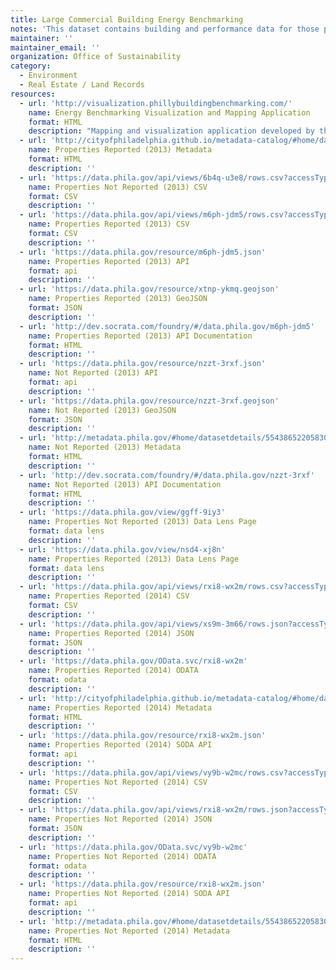 ```yaml
---
title: Large Commercial Building Energy Benchmarking
notes: 'This dataset contains building and performance data for those properties which reported during Year Two and Year Three of the energy benchmarking and disclosure program, which covered the 2013 and 2014 calendar years. Property data is pulled from the Office of Property Assessment. Data is self-reported by building owners using the EPA Portfolio Manager tool. This data will be updated annually. '
maintainer: ''
maintainer_email: ''
organization: Office of Sustainability
category:
  - Environment
  - Real Estate / Land Records
resources:
  - url: 'http://visualization.phillybuildingbenchmarking.com/'
    name: Energy Benchmarking Visualization and Mapping Application
    format: HTML
    description: "Mapping and visualization application developed by the Mayor's Office of Sustainability. The application includes both [city-owned properties](/dataset/city-building-energy-benchmarking \"City-owned Properties Energy Usage\") and large building data"
  - url: 'http://cityofphiladelphia.github.io/metadata-catalog/#home/datasetdetails/5543865220583086178c4eb2/'
    name: Properties Reported (2013) Metadata
    format: HTML
    description: ''
  - url: 'https://data.phila.gov/api/views/6b4q-u3e8/rows.csv?accessType=DOWNLOAD'
    name: Properties Not Reported (2013) CSV
    format: CSV
    description: ''
  - url: 'https://data.phila.gov/api/views/m6ph-jdm5/rows.csv?accessType=DOWNLOAD'
    name: Properties Reported (2013) CSV
    format: CSV
    description: ''
  - url: 'https://data.phila.gov/resource/m6ph-jdm5.json'
    name: Properties Reported (2013) API
    format: api
    description: ''
  - url: 'https://data.phila.gov/resource/xtnp-ykmq.geojson'
    name: Properties Reported (2013) GeoJSON
    format: JSON
    description: ''
  - url: 'http://dev.socrata.com/foundry/#/data.phila.gov/m6ph-jdm5'
    name: Properties Reported (2013) API Documentation
    format: HTML
    description: ''
  - url: 'https://data.phila.gov/resource/nzzt-3rxf.json'
    name: Not Reported (2013) API
    format: api
    description: ''
  - url: 'https://data.phila.gov/resource/nzzt-3rxf.geojson'
    name: Not Reported (2013) GeoJSON
    format: JSON
    description: ''
  - url: 'http://metadata.phila.gov/#home/datasetdetails/5543865220583086178c4eb2/representationdetails/559305dedf3100a66b20774c/'
    name: Not Reported (2013) Metadata
    format: HTML
    description: ''
  - url: 'http://dev.socrata.com/foundry/#/data.phila.gov/nzzt-3rxf'
    name: Not Reported (2013) API Documentation
    format: HTML
    description: ''
  - url: 'https://data.phila.gov/view/ggff-9iy3'
    name: Properties Not Reported (2013) Data Lens Page
    format: data lens
    description: ''
  - url: 'https://data.phila.gov/view/nsd4-xj8n'
    name: Properties Reported (2013) Data Lens Page
    format: data lens
    description: ''
  - url: 'https://data.phila.gov/api/views/rxi8-wx2m/rows.csv?accessType=DOWNLOAD'
    name: Properties Reported (2014) CSV
    format: CSV
    description: ''
  - url: 'https://data.phila.gov/api/views/xs9m-3m66/rows.json?accessType=DOWNLOAD'
    name: Properties Reported (2014) JSON
    format: JSON
    description: ''
  - url: 'https://data.phila.gov/OData.svc/rxi8-wx2m'
    name: Properties Reported (2014) ODATA
    format: odata
    description: ''
  - url: 'http://cityofphiladelphia.github.io/metadata-catalog/#home/datasetdetails/5543865220583086178c4eb2/representationdetails/563a118a48849f2d3bae3518/'
    name: Properties Reported (2014) Metadata
    format: HTML
    description: ''
  - url: 'https://data.phila.gov/resource/rxi8-wx2m.json'
    name: Properties Reported (2014) SODA API
    format: api
    description: ''
  - url: 'https://data.phila.gov/api/views/vy9b-w2mc/rows.csv?accessType=DOWNLOAD'
    name: Properties Not Reported (2014) CSV
    format: CSV
    description: ''
  - url: 'https://data.phila.gov/api/views/rxi8-wx2m/rows.json?accessType=DOWNLOAD'
    name: Properties Not Reported (2014) JSON
    format: JSON
    description: ''
  - url: 'https://data.phila.gov/OData.svc/vy9b-w2mc'
    name: Properties Not Reported (2014) ODATA
    format: odata
    description: ''
  - url: 'https://data.phila.gov/resource/rxi8-wx2m.json'
    name: Properties Not Reported (2014) SODA API
    format: api
    description: ''
  - url: 'http://metadata.phila.gov/#home/datasetdetails/5543865220583086178c4eb2/representationdetails/563a665f50972cc83e4ec2ee/'
    name: Properties Not Reported (2014) Metadata
    format: HTML
    description: ''
---
```


